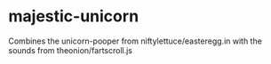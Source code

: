 majestic-unicorn
================
Combines the unicorn-pooper from niftylettuce/easteregg.in with the sounds from theonion/fartscroll.js 
